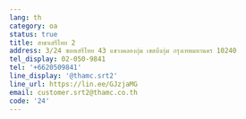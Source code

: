 ```yaml
---
lang: th
category: oa
status: true
title: สาขาเสรีไทย 2
address: 3/24 ซอยเสรีไทย 43 แขวงคลองกุ่ม เขตบึงกุ่ม กรุงเทพมหานคร 10240
tel_display: 02-050-9841
tel: '+6620509841'
line_display: '@thamc.srt2'
line_url: https://lin.ee/GJzjaMG
email: customer.srt2@thamc.co.th
code: '24'
---
```

